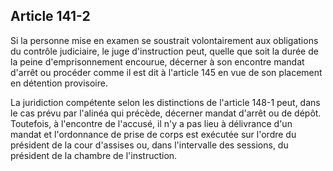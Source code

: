 Article 141-2
----
Si la personne mise en examen se soustrait volontairement aux obligations du
contrôle judiciaire, le juge d'instruction peut, quelle que soit la durée de la
peine d'emprisonnement encourue, décerner à son encontre mandat d'arrêt ou
procéder comme il est dit à l'article 145 en vue de son placement en détention
provisoire.

La juridiction compétente selon les distinctions de l'article 148-1 peut, dans
le cas prévu par l'alinéa qui précède, décerner mandat d'arrêt ou de dépôt.
Toutefois, à l'encontre de l'accusé, il n'y a pas lieu à délivrance d'un mandat
et l'ordonnance de prise de corps est exécutée sur l'ordre du président de la
cour d'assises ou, dans l'intervalle des sessions, du président de la chambre de
l'instruction.
